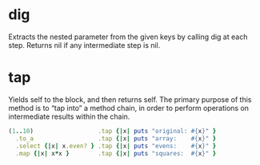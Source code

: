 

# dig
Extracts the nested parameter from the given keys by calling dig at each 
step. Returns nil if any intermediate step is nil.

# tap

Yields self to the block, and then returns self. The primary purpose of this
method is to “tap into” a method chain, in order to perform operations on
intermediate results within the chain.

```ruby
(1..10)                  .tap {|x| puts "original: #{x}" }
  .to_a                  .tap {|x| puts "array:    #{x}" }
  .select {|x| x.even? } .tap {|x| puts "evens:    #{x}" }
  .map {|x| x*x }        .tap {|x| puts "squares:  #{x}" }
```
